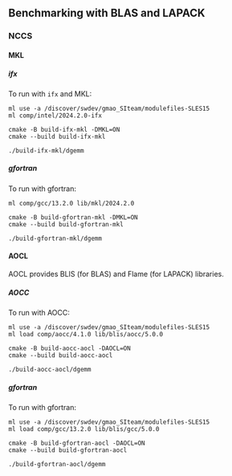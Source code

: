 ## Benchmarking with BLAS and LAPACK

### NCCS

#### MKL

##### ifx

To run with `ifx` and MKL:

```
ml use -a /discover/swdev/gmao_SIteam/modulefiles-SLES15
ml comp/intel/2024.2.0-ifx

cmake -B build-ifx-mkl -DMKL=ON
cmake --build build-ifx-mkl

./build-ifx-mkl/dgemm
```

##### gfortran

To run with gfortran:

```
ml comp/gcc/13.2.0 lib/mkl/2024.2.0

cmake -B build-gfortran-mkl -DMKL=ON 
cmake --build build-gfortran-mkl

./build-gfortran-mkl/dgemm
```

#### AOCL

AOCL provides BLIS (for BLAS) and Flame (for LAPACK) libraries.

##### AOCC

To run with AOCC:

```
ml use -a /discover/swdev/gmao_SIteam/modulefiles-SLES15
ml load comp/aocc/4.1.0 lib/blis/aocc/5.0.0

cmake -B build-aocc-aocl -DAOCL=ON
cmake --build build-aocc-aocl

./build-aocc-aocl/dgemm
```

##### gfortran

To run with gfortran:

```
ml use -a /discover/swdev/gmao_SIteam/modulefiles-SLES15
ml load comp/gcc/13.2.0 lib/blis/gcc/5.0.0

cmake -B build-gfortran-aocl -DAOCL=ON
cmake --build build-gfortran-aocl

./build-gfortran-aocl/dgemm
```
